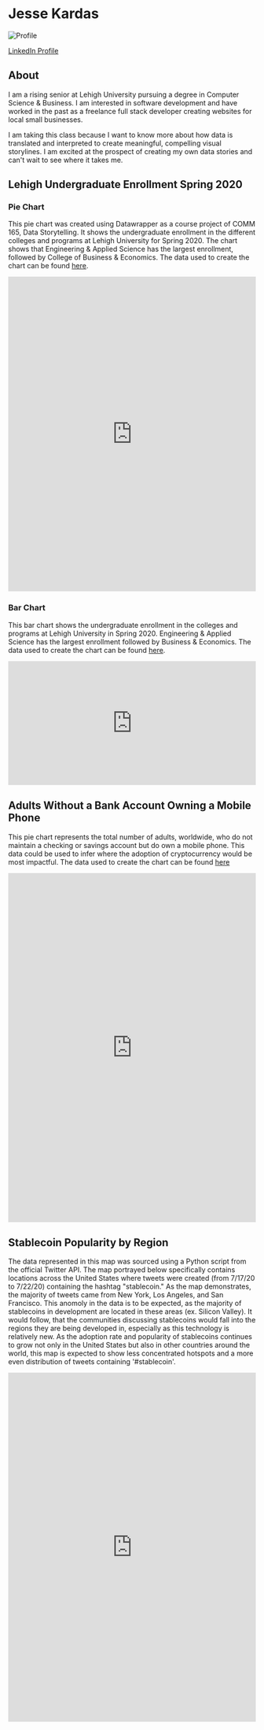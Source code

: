 # Jesse Kardas

![Profile](https://avatars0.githubusercontent.com/u/31512552?s=460&u=b87861498f8b367b5e305b4f45440eb9614e6fd1&v=4)

[LinkedIn Profile](https://www.linkedin.com/in/jesse-kardas/)

## About
I am a rising senior at Lehigh University pursuing a degree in Computer Science & Business. I am interested in software development and have worked in the past as a freelance full stack developer creating websites for local small businesses.

I am taking this class because I want to know more about how data is translated and interpreted to create meaningful, compelling visual storylines. I am excited at the prospect of creating my own data stories and can't wait to see where it takes me.

## Lehigh Undergraduate Enrollment Spring 2020
### Pie Chart
This pie chart was created using Datawrapper as a course project of COMM 165, Data Storytelling. It shows the undergraduate enrollment in the different colleges and programs at Lehigh University for Spring 2020. The chart shows that Engineering & Applied Science has the largest enrollment, followed by College of Business & Economics. The data used to create the chart can be found [here](https://docs.google.com/spreadsheets/d/1dFnkn8Sm_aJHxFLC6DD8W4mIthVDjTIz6A0h-_kE2lA/edit#gid=0).

<iframe title="Lehigh Undergraduate Enrollment Spring 2020" aria-label="chart" id="datawrapper-chart-WDu5D" src="https://datawrapper.dwcdn.net/WDu5D/1/" scrolling="no" frameborder="0" style="width: 0; min-width: 100% !important; border: none;" height="640"></iframe><script type="text/javascript">!function(){"use strict";window.addEventListener("message",(function(a){if(void 0!==a.data["datawrapper-height"])for(var e in a.data["datawrapper-height"]){var t=document.getElementById("datawrapper-chart-"+e)||document.querySelector("iframe[src*='"+e+"']");t&&(t.style.height=a.data["datawrapper-height"][e]+"px")}}))}();
</script>


### Bar Chart
This bar chart shows the undergraduate enrollment in the colleges and programs at Lehigh University in Spring 2020. Engineering & Applied Science has the largest enrollment followed by Business & Economics. The data used to create the chart can be found [here](https://docs.google.com/spreadsheets/d/1dFnkn8Sm_aJHxFLC6DD8W4mIthVDjTIz6A0h-_kE2lA/edit#gid=0).

<iframe title="Lehigh Undergraduate Enrollment Spring 2020" aria-label="Bar Chart" id="datawrapper-chart-qH5Ll" src="https://datawrapper.dwcdn.net/qH5Ll/1/" scrolling="no" frameborder="0" style="width: 0; min-width: 100% !important; border: none;" height="252"></iframe><script type="text/javascript">!function(){"use strict";window.addEventListener("message",(function(a){if(void 0!==a.data["datawrapper-height"])for(var e in a.data["datawrapper-height"]){var t=document.getElementById("datawrapper-chart-"+e)||document.querySelector("iframe[src*='"+e+"']");t&&(t.style.height=a.data["datawrapper-height"][e]+"px")}}))}();
</script>


## Adults Without a Bank Account Owning a Mobile Phone
This pie chart represents the total number of adults, worldwide, who do not maintain a checking or savings account but do own a mobile phone. This data could be used to infer where the adoption of cryptocurrency would be most impactful. The data used to create the chart can be found [here](https://globalfindex.worldbank.org/)

<iframe title="  Adults Without a Bank Account Owning a Mobile Phone 2017 (in millions)" aria-label="chart" id="datawrapper-chart-3Jd6z" src="https://datawrapper.dwcdn.net/3Jd6z/1/" scrolling="no" frameborder="0" style="width: 0; min-width: 100% !important; border: none;" height="710"></iframe><script type="text/javascript">!function(){"use strict";window.addEventListener("message",(function(a){if(void 0!==a.data["datawrapper-height"])for(var e in a.data["datawrapper-height"]){var t=document.getElementById("datawrapper-chart-"+e)||document.querySelector("iframe[src*='"+e+"']");t&&(t.style.height=a.data["datawrapper-height"][e]+"px")}}))}();
</script>

## Stablecoin Popularity by Region
The data represented in this map was sourced using a Python script from the official Twitter API. The map portrayed below specifically contains locations across the United States where tweets were created (from 7/17/20 to 7/22/20) containing the hashtag "stablecoin." As the map demonstrates, the majority of tweets came from New York, Los Angeles, and San Francisco. This anomoly in the data is to be expected, as the majority of stablecoins in development are located in these areas (ex. Silicon Valley). It would follow, that the communities discussing stablecoins would fall into the regions they are being developed in, especially as this technology is relatively new. As the adoption rate and popularity of stablecoins continues to grow not only in the United States but also in other countries around the world, this map is expected to show less concentrated hotspots and a more even distribution of tweets containing '#stablecoin'.

<iframe src="https://arcg.is/08C14u" frameborder="0" style="width: 0; min-width: 100% !important; border: none;" height="710">
  
## Average Home Listing/Rental Price in Pennsylvania (2020)
The data represented in the bar charts below show the average price of home listings and rentals in the majority of Pennsylvania by each metro region. The data was created using Tableau and was sourced directly from Zillow's database of real estate statistics and metrics for houses specifically located in PA.
  
  
  
<script type='text/javascript' src='https://prod-useast-a.online.tableau.com/javascripts/api/viz_v1.js'></script><div class='tableauPlaceholder' style='width: 1920px; height: 1035px;'><object class='tableauViz' width='1920' height='1035' style='display:none;'><param name='host_url' value='https%3A%2F%2Fprod-useast-a.online.tableau.com%2F' /> <param name='embed_code_version' value='3' /> <param name='site_root' value='&#47;t&#47;jessekardas' /><param name='name' value='COMM165-TableauAssignment&#47;Sheet1' /><param name='tabs' value='no' /><param name='toolbar' value='yes' /><param name='showAppBanner' value='false' /></object></div>
  
<script type='text/javascript' src='https://prod-useast-a.online.tableau.com/javascripts/api/viz_v1.js'></script><div class='tableauPlaceholder' style='width: 1920px; height: 1035px;'><object class='tableauViz' width='1920' height='1035' style='display:none;'><param name='host_url' value='https%3A%2F%2Fprod-useast-a.online.tableau.com%2F' /> <param name='embed_code_version' value='3' /> <param name='site_root' value='&#47;t&#47;jessekardas' /><param name='name' value='COMM165-TableauAssignment&#47;Sheet2' /><param name='tabs' value='no' /><param name='toolbar' value='yes' /><param name='showAppBanner' value='false' /></object></div>
